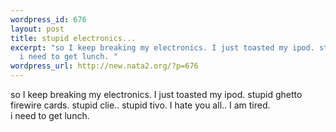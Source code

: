 ```yaml
--- 
wordpress_id: 676
layout: post
title: stupid electronics...
excerpt: "so I keep breaking my electronics. I just toasted my ipod. stupid ghetto firewire cards. stupid clie.. stupid tivo. I hate you all.. I am tired. \r\n\
  i need to get lunch. "
wordpress_url: http://new.nata2.org/?p=676
---
```

so I keep breaking my electronics. I just toasted my ipod. stupid ghetto firewire cards. stupid clie.. stupid tivo. I hate you all.. I am tired. <br/>
i need to get lunch. 
